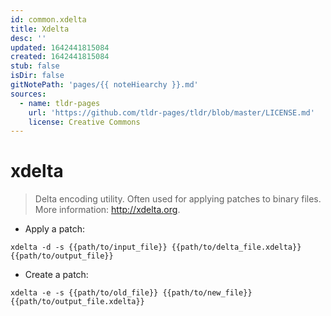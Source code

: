 ```yaml
---
id: common.xdelta
title: Xdelta
desc: ''
updated: 1642441815084
created: 1642441815084
stub: false
isDir: false
gitNotePath: 'pages/{{ noteHiearchy }}.md'
sources:
  - name: tldr-pages
    url: 'https://github.com/tldr-pages/tldr/blob/master/LICENSE.md'
    license: Creative Commons
---
```

# xdelta

> Delta encoding utility.
> Often used for applying patches to binary files.
> More information: <http://xdelta.org>.

- Apply a patch:

`xdelta -d -s {{path/to/input_file}} {{path/to/delta_file.xdelta}} {{path/to/output_file}}`

- Create a patch:

`xdelta -e -s {{path/to/old_file}} {{path/to/new_file}} {{path/to/output_file.xdelta}}`

